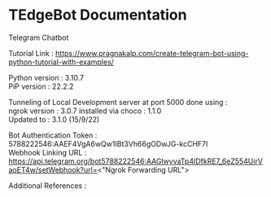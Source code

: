# TEdgeBot Documentation
Telegram Chatbot

Tutorial Link : 
https://www.pragnakalp.com/create-telegram-bot-using-python-tutorial-with-examples/

Python version : 3.10.7  
PiP version : 22.2.2

Tunneling of Local Development server at port 5000 done using :  
ngrok version : 3.0.7 installed via choco : 1.1.0  
Updated to : 3.1.0 (15/9/22)
 
Bot Authentication Token : 5788222546:AAEF4VgA6wQw1IBt3Vh66gODwJG-kcCHF7I  
Webhook Linking URL : https://api.telegram.org/bot5788222546:AAGlwyvaTp4IDfkRE7_6eZ554UirVaoET4w/setWebhook?url=<"Ngrok Forwarding URL">

Additional References : 

